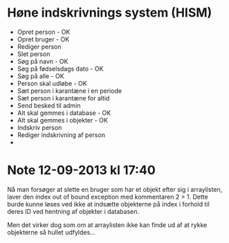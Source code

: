Høne indskrivnings system (HISM)
================================
- Opret person - OK
- Opret bruger - OK
- Rediger person
- Slet person
- Søg på navn - OK
- Søg på fødselsdags dato - OK
- Søg på alle - OK
- Person skal udløbe - OK
- Sæt person i karantæne i en periode
- Sæt person i karantæne for altid
- Send besked til admin
- Alt skal gemmes i database - OK
- Alt skal gemmes i objekter - OK
- Indskriv person
- Rediger indskrivning af person
- 


Note 12-09-2013 kl 17:40
========================
Nå man forsøger at slette en bruger som har et objekt efter sig i arraylisten, laver den index
out of bound exception med kommentaren 2 > 1.
Dette burde kunne løses ved ikke at indsætte objekterne på index i forhold til deres ID ved
hentning af objekter i databasen.

Men det virker dog som om at arraylisten ikke kan finde ud af at rykke objekterne så hullet udfyldes...

